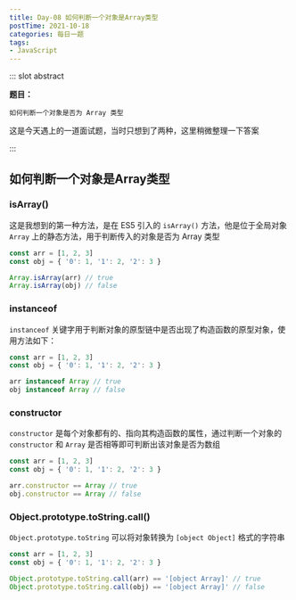 ```yaml
---
title: Day-08 如何判断一个对象是Array类型
postTime: 2021-10-18
categories: 每日一题
tags:
- JavaScript
---
```


::: slot abstract

**题目：**

~~~
如何判断一个对象是否为 Array 类型
~~~

这是今天遇上的一道面试题，当时只想到了两种，这里稍微整理一下答案

:::



## 如何判断一个对象是Array类型

### isArray()

这是我想到的第一种方法，是在 ES5 引入的 `isArray()` 方法，他是位于全局对象 `Array` 上的静态方法，用于判断传入的对象是否为 Array 类型

~~~js
const arr = [1, 2, 3]
const obj = { '0': 1, '1': 2, '2': 3 }

Array.isArray(arr) // true
Array.isArray(obj) // false
~~~



### instanceof

`instanceof` 关键字用于判断对象的原型链中是否出现了构造函数的原型对象，使用方法如下：

~~~js
const arr = [1, 2, 3]
const obj = { '0': 1, '1': 2, '2': 3 }

arr instanceof Array // true
obj instanceof Array // false
~~~



### constructor

`constructor` 是每个对象都有的、指向其构造函数的属性，通过判断一个对象的 `constructor` 和  `Array` 是否相等即可判断出该对象是否为数组

~~~js
const arr = [1, 2, 3]
const obj = { '0': 1, '1': 2, '2': 3 }

arr.constructor == Array // true
obj.constructor == Array // false
~~~



### Object.prototype.toString.call()

`Object.prototype.toString` 可以将对象转换为 `[object Object]` 格式的字符串

~~~js
const arr = [1, 2, 3]
const obj = { '0': 1, '1': 2, '2': 3 }

Object.prototype.toString.call(arr) == '[object Array]' // true
Object.prototype.toString.call(obj) == '[object Array]' // false
~~~

